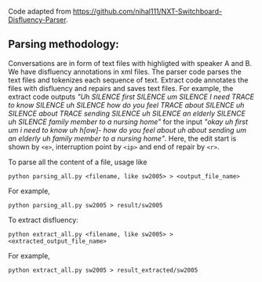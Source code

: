 Code adapted from https://github.com/nihal111/NXT-Switchboard-Disfluency-Parser. 

## Parsing methodology:
Conversations are in form of text files with highligted with speaker A and B. We have disfluency annotations in xml files. The parser code parses the text files and tokenizes each sequence of text. Extract code annotates the files with disfluency and repairs and saves text files. For example, the extract code outputs <em>"Uh SILENCE first SILENCE um SILENCE I need TRACE to know SILENCE uh SILENCE how do you feel TRACE <e> about SILENCE <ip> uh SILENCE about <r> TRACE sending SILENCE uh SILENCE an elderly SILENCE uh SILENCE family member to a nursing home"</em> for the input <em>"okay uh first um i need to know uh h[ow]- how do you feel about uh about sending um an elderly uh family member to a nursing home"</em>. Here, the edit start is shown by `<e>`, interruption point by `<ip>` and end of repair by `<r>`.


To parse all the content of a file, usage like

```python parsing_all.py <filename, like sw2005> > <output_file_name>```

For example,

```python parsing_all.py sw2005 > result/sw2005```


To extract disfluency:

```python extract_all.py <filename, like sw2005> > <extracted_output_file_name>```

For example,

```python extract_all.py sw2005 > result_extracted/sw2005```
